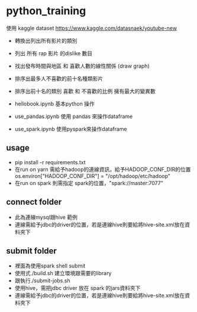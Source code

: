 # python_training

使用 kaggle dataset
https://www.kaggle.com/datasnaek/youtube-new

* 轉換出列出所有影片的類別
* 列出 所有 rap 影片 的dislike 數目
* 找出發布時間與地區 和 喜歡人數的線性關係  (draw graph)
* 排序出最多人不喜歡的前十名種類影片
* 排序出前十名的類別 喜歡 和 不喜歡的比例 擁有最大的變異數

*  hellobook.ipynb 基本python 操作
*  use_pandas.ipynb 使用 pandas 來操作dataframe
*  use_spark.ipynb 使用pyspark來操作dataframe

## usage 
*  pip install -r requirements.txt
*  在run on yarn 需給予hadoop的連線資訊，給予HADOOP_CONF_DIR的位置os.environ["HADOOP_CONF_DIR"] = "/opt/hadoop/etc/hadoop"
*  在run on spark 則需指定 spark的位置，"spark://master:7077"
## connect folder
* 此為連線mysql跟hive 範例
* 連線需給予jdbc的driver的位置，若是連線hive則要給將hive-site.xml放在資料夾下


## submit folder
* 裡面為使用spark shell submit
* 使用式./build.sh 建立環境跟需要的library
* 跟執行./submit-jobs.sh 
* 使用hive，需把jdbc driver 放在 spark 的jars資料夾下
* 連線需給予jdbc的driver的位置，若是連線hive則要給將hive-site.xml放在資料夾下

 
